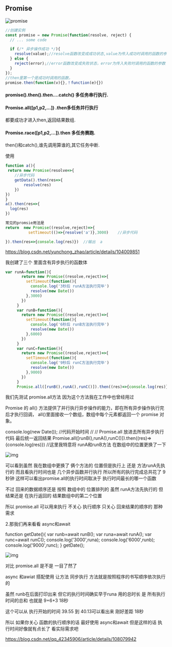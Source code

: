 ## Promise

![promise](https://www.liaoxuefeng.com/files/attachments/1027242914217888/l)

~~~js
//创建实例
const promise = new Promise(function(resolve, reject) {
  // ... some code

  if (/* 异步操作成功 */){
    resolve(value);//resolve函数改变成成功状态,value为传入成功时调用的函数的参数
  } else {
    reject(error);//error函数改变成失败状态，error为传入失败时调用的函数的参数
  }
});
//then里第一个是成功时调用的函数，
promise.then(function(v){},！function(e){})

~~~



#### promise().then().then....catch() 多任务串行执行.

#### Promise.all([p1,p2,...]) .then多任务并行执行

都要成功才进入then,返回结果数组.

#### Promise.race([p1,p2,...]).then 多任务赛跑.

then()和catch(),谁先调用算谁的,其它任务中断.



使用

~~~js
function a(){
 return new Promise(resolve=>{
	//异步代码	
	getData().then(res=>{
		resolve(res)
	})
})
}
a().then(res=>{
  log(res)
})


~~~

~~~js
常见的promsie用法是
return  new Promise((resolve,reject)=>{
          setTimeout(()=>{resolve('a')},3000)    //异步代码

}).then(res=>{console.log(res)})  //输出  a
~~~

https://blog.csdn.net/yunchong_zhao/article/details/104009851

我创建了三个 里面含有异步执行的函数体

~~~js
var runA=function(){
       return new Promise((resolve,reject)=>{
         setTimeout(function(){
           console.log('3秒后 runA方法执行完毕')
           resolve(new Date())
         },3000)
       })
     }
     var runB=function(){
       return new Promise((resolve,reject)=>{
         setTimeout(function(){
           console.log('6秒后 runB方法执行完毕')
           resolve(new Date())
         },6000)
       })
     }
     var runC=function(){
       return new Promise((resolve,reject)=>{
         setTimeout(function(){
           console.log('9秒后 runC方法执行完毕')
           resolve(new Date())
         },9000)
       })
     }
     Promise.all([runB(),runA(),runC()]).then((res)=>{console.log(res)}) 
~~~



我们先测试 promise.all方法  因为这个方法我在工作中也曾经用过

Promise 的 all() 方法提供了并行执行异步操作的能力，即在所有异步操作执行完后才执行回调， all()里面接收一个数组，数组中每个元素都返回一个 promise 对象。

console.log(new Date());  //代码开始时间
     // // Promise.all 放进去所有异步执行代码 最后统一返回结果
Promise.all([runB(),runA(),runC()]).then((res)=>{console.log(res)}) //这里我特意将 runA和runB方法 在数组中的位置更换了一下

![img](https://img-blog.csdnimg.cn/20200116193318813.png?x-oss-process=image/watermark,type_ZmFuZ3poZW5naGVpdGk,shadow_10,text_aHR0cHM6Ly9ibG9nLmNzZG4ubmV0L3l1bmNob25nX3poYW8=,size_16,color_FFFFFF,t_70)

可以看到虽然 我在数组中更换了 俩个方法的 位置但是执行上 还是 方法runA先执行的 而且看执行时间也是 几个异步函数并行执行 所以所有的执行完成总共花了 9秒钟 这样可以看出promise.all的执行时间取决于 执行时间最长的哪一个函数

不过 回来的数据顺序还是 按照 数组中的 位置排列的 虽然 runA方法先执行的 但结果还是 在执行返回的 结果数组中的第二个位置

所以 promise.all 可以用来执行 不关心 执行顺序 只关心 回来结果的顺序的 那种需求

2.那我们再来看看 async和await

 function getDate(){
       var runb=await runB();
       var runa=await runA();
       var runc=await runC();
       console.log('3000',runa);
       console.log('6000',runb);
       console.log('9000',runc);
     }
     getDate();

![img](https://img-blog.csdnimg.cn/20200116194120907.png?x-oss-process=image/watermark,type_ZmFuZ3poZW5naGVpdGk,shadow_10,text_aHR0cHM6Ly9ibG9nLmNzZG4ubmV0L3l1bmNob25nX3poYW8=,size_16,color_FFFFFF,t_70)

对比 promise.all 是不是 一目了然了 

async 和awiat 搭配使用 让方法 同步执行 方法就是按照程序的书写顺序依次执行的

虽然 runb在后面打印出来 但它的执行时间确实早于runa 用的总时长 是 所有执行时间的总和 也就是 9+6+3 18秒

这个可以从 执行开始的时间 39.55 到 40.13可以看出来 刚好差距 18秒

所以 如果你关心 函数的执行顺序的话 最好使用 async和await  但是这样的话 执行时间好像就有点长了 看实际需求吧

https://blog.csdn.net/qq_42345906/article/details/108079942
